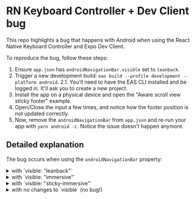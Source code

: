 # RN Keyboard Controller + Dev Client bug

This repo highlights a bug that happens with Android when using the React Native Keyboard Controller and Expo Dev Client.

To reproduce the bug, follow these steps:

1. Ensure `app.json` has `androidNavigationBar.visible` set to `leanback`.
2. Trigger a new development build: `eas build --profile development --platform android`.
   2.1. You'll need to have the EAS CLI installed and be logged in. It'll ask you to create a new project.
3. Install the app on a physical device and open the "Aware scroll view sticky footer" example.
4. Open/Close the input a few times, and notice how the footer position is not updated correctly.
5. Now, remove the `androidNavigationBar` from `app.json` and re-run your app with `yarn android -c`. Notice the issue doesn't happen anymore.

## Detailed explanation

The bug occurs when using the `androidNavigationBar` property:

<details>
	<summary>with `visible: "leanback"`</summary>
	https://github.com/MarceloPrado/react-native-keyboard-controller-dev-client-repro/assets/8047841/d6042c64-c26c-49c6-bc74-22ebf4a9aa03
</details>


<details>
	<summary>with `visible: "immersive"`</summary>


https://github.com/MarceloPrado/react-native-keyboard-controller-dev-client-repro/assets/8047841/bbcd75bb-d957-4940-8112-8cb80e336ebe


</details>

<details>
	<summary>with `visible: "sticky-immersive"`</summary>



https://github.com/MarceloPrado/react-native-keyboard-controller-dev-client-repro/assets/8047841/0eb233b6-cf6f-46f3-bbfb-bcc4c7bf9a33





</details>

<details>
	<summary>with no changes to `visible` (no bug!) </summary>
In this demo, I deleted this section of app.json:

```json
 "androidNavigationBar": {
   "visible": "sticky-immersive"
 },
```
	
[https://github.com/MarceloPrado/react-native-keyboard-controller-dev-client-repro/assets/8047841/bbcd75bb-d957-4940-8112-8cb80e336ebe](https://github.com/MarceloPrado/react-native-keyboard-controller-dev-client-repro/assets/8047841/1c0d4f97-750a-4b61-aa23-86f7187216f9)https://github.com/MarceloPrado/react-native-keyboard-controller-dev-client-repro/assets/8047841/1c0d4f97-750a-4b61-aa23-86f7187216f9


</details>



